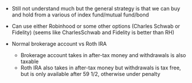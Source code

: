 
- Still not understand much but the general strategy is that we can buy and hold from a various of index fund/mutual fund/bond
- Can use either Robinhood or some other options (Charles Schwab or Fidelity) (seems like CharlesSchwab and Fidelity is better than RH)

- Normal brokerage account vs Roth IRA
	- Brokerage account takes in after-tax money and withdrawals is also taxable
	- Roth IRA also takes in after-tax money but withdrawals is tax free, but is only available after 59 1/2, otherwise under penalty
